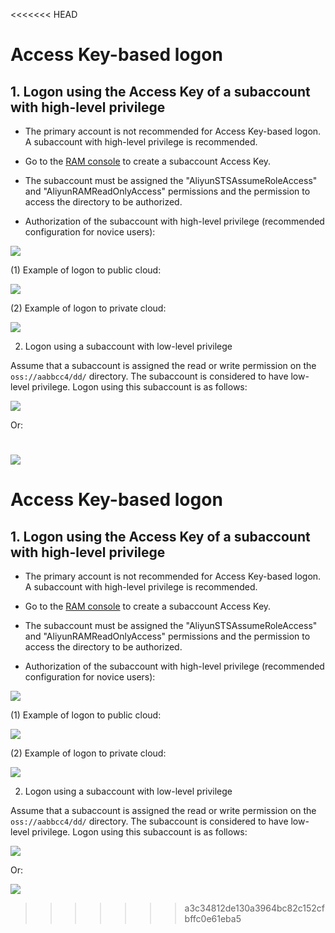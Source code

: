 <<<<<<< HEAD
# Access Key-based logon

## 1. Logon using the Access Key of a subaccount with high-level privilege

* The primary account is not recommended for Access Key-based logon. A subaccount with high-level privilege is recommended.

* Go to the [RAM console](https://ram.console.aliyun.com) to create a subaccount Access Key.

* The subaccount must be assigned the "AliyunSTSAssumeRoleAccess" and "AliyunRAMReadOnlyAccess" permissions and the permission to access the directory to be authorized.

* Authorization of the subaccount with high-level privilege (recommended configuration for novice users):

![](../preview/genToken1.png)


(1) Example of logon to public cloud:

![](../preview/login.png)

(2) Example of logon to private cloud:

![](../preview/login2.png)

2. Logon using a subaccount with low-level privilege

Assume that a subaccount is assigned the read or write permission on the `oss://aabbcc4/dd/` directory. The subaccount is considered to have low-level privilege. Logon using this subaccount is as follows:

![](../preview/login-subak1.png)

Or:

![](../preview/login-subak2.png)
=======
# Access Key-based logon

## 1. Logon using the Access Key of a subaccount with high-level privilege

- The primary account is not recommended for Access Key-based logon. A subaccount with high-level privilege is recommended.

- Go to the [RAM console](https://ram.console.aliyun.com) to create a subaccount Access Key.

- The subaccount must be assigned the "AliyunSTSAssumeRoleAccess" and "AliyunRAMReadOnlyAccess" permissions and the permission to access the directory to be authorized.

- Authorization of the subaccount with high-level privilege (recommended configuration for novice users):

![](../preview/genToken1.png)

(1) Example of logon to public cloud:

![](../preview/login.png)

(2) Example of logon to private cloud:

![](../preview/login2.png)

2. Logon using a subaccount with low-level privilege

Assume that a subaccount is assigned the read or write permission on the `oss://aabbcc4/dd/` directory. The subaccount is considered to have low-level privilege. Logon using this subaccount is as follows:

![](../preview/login-subak1.png)

Or:

![](../preview/login-subak2.png)
>>>>>>> a3c34812de130a3964bc82c152cfbffc0e61eba5
